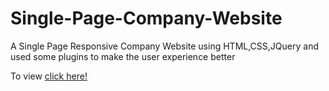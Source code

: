 # Single-Page-Company-Website
A Single Page Responsive Company Website using HTML,CSS,JQuery and used some plugins to make the user experience better

To view <a href = "https://harsh-kukreja.github.io/Single-Page-Company-Website/" >click here!</a>
